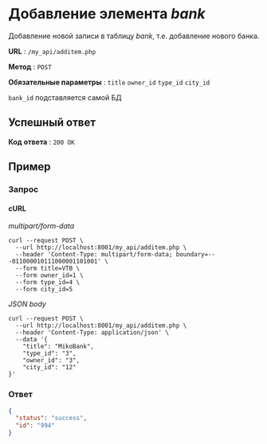 # Добавление элемента *bank*

Добавление новой записи в таблицу *bank*, т.е. добавление нового банка.

**URL** : `/my_api/additem.php`

**Метод** : `POST`

**Обязательные параметры** : `title` `owner_id` `type_id` `city_id`


`bank_id` подставляется самой БД

## Успешный ответ

**Код ответа** : `200 OK`




## Пример

### Запрос

#### cURL

*multipart/form-data*

``` shell
curl --request POST \
  --url http://localhost:8001/my_api/additem.php \
  --header 'Content-Type: multipart/form-data; boundary=---011000010111000001101001' \
  --form title=VTB \
  --form owner_id=1 \
  --form type_id=4 \
  --form city_id=5
```

*JSON body*

``` shell
curl --request POST \
  --url http://localhost:8001/my_api/additem.php \
  --header 'Content-Type: application/json' \
  --data '{
	"title": "MikoBank",
	"type_id": "3",
	"owner_id": "3",
	"city_id": "12"
}'
```

### Ответ

```json
{
  "status": "success",
  "id": "994"
}
```